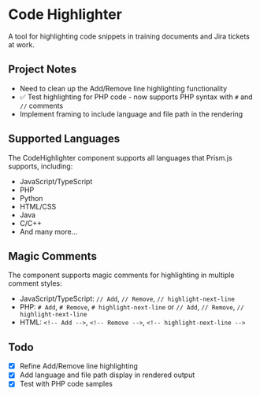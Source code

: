 # Code Highlighter

A tool for highlighting code snippets in training documents and Jira tickets at work.

## Project Notes

- Need to clean up the Add/Remove line highlighting functionality
- ✅ Test highlighting for PHP code - now supports PHP syntax with `#` and `//` comments
- Implement framing to include language and file path in the rendering

## Supported Languages

The CodeHighlighter component supports all languages that Prism.js supports, including:
- JavaScript/TypeScript
- PHP
- Python  
- HTML/CSS
- Java
- C/C++
- And many more...

## Magic Comments

The component supports magic comments for highlighting in multiple comment styles:
- JavaScript/TypeScript: `// Add`, `// Remove`, `// highlight-next-line`
- PHP: `# Add`, `# Remove`, `# highlight-next-line` or `// Add`, `// Remove`, `// highlight-next-line`
- HTML: `<!-- Add -->`, `<!-- Remove -->`, `<!-- highlight-next-line -->`

## Todo

- [x] Refine Add/Remove line highlighting
- [x] Add language and file path display in rendered output
- [x] Test with PHP code samples

